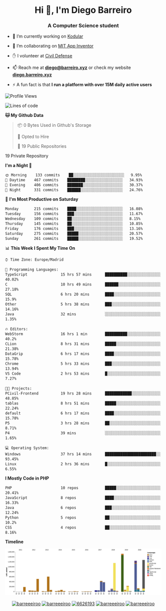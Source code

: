 <h1 align="center">Hi 👋, I'm Diego Barreiro</h1>
<h3 align="center">A Computer Science student</h3>

- 🔭 I’m currently working on [Kodular](https://www.kodular.io)

- 👯 I’m collaborating on [MIT App Inventor](https://github.com/mit-cml/appinventor-sources)

- ✋ I volunteer at [Civil Defense](https://proteccioncivil.sdc.gal)

- 📫 Reach me at **diego@barreiro.xyz** or check my website **[diego.barreiro.xyz](https://diego.barreiro.xyz)**

- ⚡ A fun fact is that **I run a platform with over 15M daily active users**

<!--START_SECTION:waka-->
![Profile Views](http://img.shields.io/badge/Profile%20Views-7-blue)

![Lines of code](https://img.shields.io/badge/From%20Hello%20World%20I%27ve%20Written-25.9%20million%20lines%20of%20code-blue)

**🐱 My Github Data** 

> 📦 0 Bytes Used in Github's Storage 
 > 
> 💼 Opted to Hire
 > 
> 📜 19 Public Repositories 
 > 
19 Private Repository 
 > 
**I'm a Night 🦉** 

```text
🌞 Morning    133 commits    ██░░░░░░░░░░░░░░░░░░░░░░░   9.95% 
🌆 Daytime    467 commits    ████████░░░░░░░░░░░░░░░░░   34.93% 
🌃 Evening    406 commits    ███████░░░░░░░░░░░░░░░░░░   30.37% 
🌙 Night      331 commits    ██████░░░░░░░░░░░░░░░░░░░   24.76%

```
📅 **I'm Most Productive on Saturday** 

```text
Monday       215 commits    ████░░░░░░░░░░░░░░░░░░░░░   16.08% 
Tuesday      156 commits    ███░░░░░░░░░░░░░░░░░░░░░░   11.67% 
Wednesday    109 commits    ██░░░░░░░░░░░░░░░░░░░░░░░   8.15% 
Thursday     145 commits    ██░░░░░░░░░░░░░░░░░░░░░░░   10.85% 
Friday       176 commits    ███░░░░░░░░░░░░░░░░░░░░░░   13.16% 
Saturday     275 commits    █████░░░░░░░░░░░░░░░░░░░░   20.57% 
Sunday       261 commits    █████░░░░░░░░░░░░░░░░░░░░   19.52%

```


📊 **This Week I Spent My Time On** 

```text
⌚︎ Time Zone: Europe/Madrid

💬 Programming Languages: 
TypeScript               15 hrs 57 mins      ██████████░░░░░░░░░░░░░░░   40.02% 
C                        10 hrs 49 mins      ██████░░░░░░░░░░░░░░░░░░░   27.18% 
SQL                      6 hrs 20 mins       ████░░░░░░░░░░░░░░░░░░░░░   15.9% 
Other                    5 hrs 38 mins       ███░░░░░░░░░░░░░░░░░░░░░░   14.16% 
Java                     32 mins             ░░░░░░░░░░░░░░░░░░░░░░░░░   1.35%

🔥 Editors: 
WebStorm                 16 hrs 1 min        ██████████░░░░░░░░░░░░░░░   40.2% 
CLion                    8 hrs 31 mins       █████░░░░░░░░░░░░░░░░░░░░   21.38% 
DataGrip                 6 hrs 17 mins       ████░░░░░░░░░░░░░░░░░░░░░   15.78% 
Chrome                   5 hrs 33 mins       ███░░░░░░░░░░░░░░░░░░░░░░   13.94% 
VS Code                  2 hrs 53 mins       █░░░░░░░░░░░░░░░░░░░░░░░░   7.27%

🐱‍💻 Projects: 
PCivil-Frontend          19 hrs 28 mins      ████████████░░░░░░░░░░░░░   48.85% 
tablas                   8 hrs 51 mins       █████░░░░░░░░░░░░░░░░░░░░   22.24% 
default                  6 hrs 17 mins       ████░░░░░░░░░░░░░░░░░░░░░   15.78% 
P5                       3 hrs 28 mins       ██░░░░░░░░░░░░░░░░░░░░░░░   8.71% 
P4                       39 mins             ░░░░░░░░░░░░░░░░░░░░░░░░░   1.65%

💻 Operating System: 
Windows                  37 hrs 14 mins      ███████████████████████░░   93.45% 
Linux                    2 hrs 36 mins       █░░░░░░░░░░░░░░░░░░░░░░░░   6.55%

```

**I Mostly Code in PHP** 

```text
PHP                      10 repos            █████░░░░░░░░░░░░░░░░░░░░   20.41% 
JavaScript               8 repos             ████░░░░░░░░░░░░░░░░░░░░░   16.33% 
Java                     6 repos             ███░░░░░░░░░░░░░░░░░░░░░░   12.24% 
Python                   5 repos             ██░░░░░░░░░░░░░░░░░░░░░░░   10.2% 
CSS                      4 repos             ██░░░░░░░░░░░░░░░░░░░░░░░   8.16%

```


**Timeline**

![Chart not found](https://raw.githubusercontent.com/barreeeiroo/barreeeiroo/master/charts/bar_graph.png) 


<!--END_SECTION:waka-->

<p align="center">
<a href="https://twitter.com/barreeeiroo" target="blank"><img align="center" src="https://cdn.jsdelivr.net/npm/simple-icons@3.0.1/icons/twitter.svg" alt="barreeeiroo" height="20" width="20" /></a>
<a href="https://linkedin.com/in/barreeeiroo" target="blank"><img align="center" src="https://cdn.jsdelivr.net/npm/simple-icons@3.0.1/icons/linkedin.svg" alt="barreeeiroo" height="20" width="20" /></a>
<a href="https://stackoverflow.com/users/6626193" target="blank"><img align="center" src="https://cdn.jsdelivr.net/npm/simple-icons@3.0.1/icons/stackoverflow.svg" alt="6626193" height="20" width="20" /></a>
<a href="https://fb.com/barreeeiroo" target="blank"><img align="center" src="https://cdn.jsdelivr.net/npm/simple-icons@3.0.1/icons/facebook.svg" alt="barreeeiroo" height="20" width="20" /></a>
<a href="https://instagram.com/barreeeiroo" target="blank"><img align="center" src="https://cdn.jsdelivr.net/npm/simple-icons@3.0.1/icons/instagram.svg" alt="barreeeiroo" height="20" width="20" /></a>
</p>
